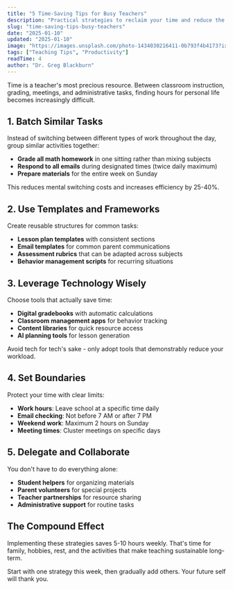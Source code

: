 ```yaml
---
title: "5 Time-Saving Tips for Busy Teachers"
description: "Practical strategies to reclaim your time and reduce the stress of lesson preparation."
slug: "time-saving-tips-busy-teachers"
date: "2025-01-10"
updated: "2025-01-10"
image: "https://images.unsplash.com/photo-1434030216411-0b793f4b4173?ixlib=rb-4.0.3&auto=format&fit=crop&w=1200&q=80"
tags: ["Teaching Tips", "Productivity"]
readTime: 4
author: "Dr. Greg Blackburn"
---
```


Time is a teacher's most precious resource. Between classroom instruction, grading, meetings, and administrative tasks, finding hours for personal life becomes increasingly difficult.

## 1. Batch Similar Tasks

Instead of switching between different types of work throughout the day, group similar activities together:

- **Grade all math homework** in one sitting rather than mixing subjects
- **Respond to all emails** during designated times (twice daily maximum)
- **Prepare materials** for the entire week on Sunday

This reduces mental switching costs and increases efficiency by 25-40%.

## 2. Use Templates and Frameworks

Create reusable structures for common tasks:

- **Lesson plan templates** with consistent sections
- **Email templates** for common parent communications
- **Assessment rubrics** that can be adapted across subjects
- **Behavior management scripts** for recurring situations

## 3. Leverage Technology Wisely

Choose tools that actually save time:

- **Digital gradebooks** with automatic calculations
- **Classroom management apps** for behavior tracking
- **Content libraries** for quick resource access
- **AI planning tools** for lesson generation

Avoid tech for tech's sake - only adopt tools that demonstrably reduce your workload.

## 4. Set Boundaries

Protect your time with clear limits:

- **Work hours**: Leave school at a specific time daily
- **Email checking**: Not before 7 AM or after 7 PM
- **Weekend work**: Maximum 2 hours on Sunday
- **Meeting times**: Cluster meetings on specific days

## 5. Delegate and Collaborate

You don't have to do everything alone:

- **Student helpers** for organizing materials
- **Parent volunteers** for special projects
- **Teacher partnerships** for resource sharing
- **Administrative support** for routine tasks

## The Compound Effect

Implementing these strategies saves 5-10 hours weekly. That's time for family, hobbies, rest, and the activities that make teaching sustainable long-term.

Start with one strategy this week, then gradually add others. Your future self will thank you.